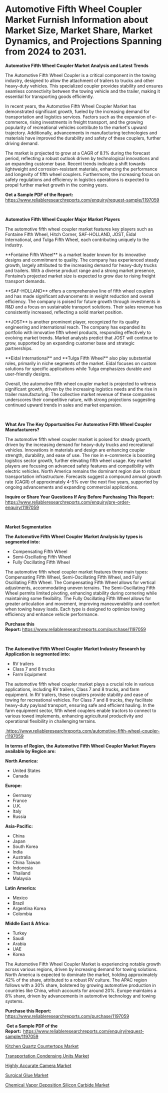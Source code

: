 <p><h1>Automotive Fifth Wheel Coupler Market Furnish Information about Market Size, Market Share, Market Dynamics, and Projections Spanning from 2024 to 2031.</h1></p><p><strong>Automotive Fifth Wheel Coupler Market Analysis and Latest Trends</strong></p>
<p><p>The Automotive Fifth Wheel Coupler is a critical component in the towing industry, designed to allow the attachment of trailers to trucks and other heavy-duty vehicles. This specialized coupler provides stability and ensures seamless connectivity between the towing vehicle and the trailer, making it essential for transporting goods efficiently.</p><p>In recent years, the Automotive Fifth Wheel Coupler Market has demonstrated significant growth, fueled by the increasing demand for transportation and logistics services. Factors such as the expansion of e-commerce, rising investments in freight transport, and the growing popularity of recreational vehicles contribute to the market's upward trajectory. Additionally, advancements in manufacturing technologies and materials have improved the durability and safety of these couplers, further driving demand.</p><p>The market is projected to grow at a CAGR of 8.1% during the forecast period, reflecting a robust outlook driven by technological innovations and an expanding customer base. Recent trends indicate a shift towards lightweight and corrosion-resistant materials, enhancing the performance and longevity of fifth wheel couplers. Furthermore, the increasing focus on safety regulations and efficiency in logistics operations is expected to propel further market growth in the coming years.</p></p>
<p><strong>Get a Sample PDF of the Report:&nbsp;</strong> <a href="https://www.reliableresearchreports.com/enquiry/request-sample/1197059?utm_campaign=3&utm_medium=2&utm_source=Github&utm_content=ia&utm_term=04112024&utm_id=automotive-fifth-wheel-coupler">https://www.reliableresearchreports.com/enquiry/request-sample/1197059</a></p>
<p>&nbsp;</p>
<p><strong>Automotive Fifth Wheel Coupler Major Market Players</strong></p>
<p><p>The automotive fifth wheel coupler market features key players such as Fontaine Fifth Wheel, Hitch Corner, SAF-HOLLAND, JOST, Eidal International, and Tulga Fifth Wheel, each contributing uniquely to the industry.</p><p>**Fontaine Fifth Wheel** is a market leader known for its innovative designs and commitment to quality. The company has experienced steady growth, largely attributed to the increasing demand for heavy-duty trucks and trailers. With a diverse product range and a strong market presence, Fontaine’s projected market size is expected to grow due to rising freight transport demands.</p><p>**SAF-HOLLAND** offers a comprehensive line of fifth wheel couplers and has made significant advancements in weight reduction and overall efficiency. The company is poised for future growth through investments in R&D and a focus on sustainable transport solutions. Their sales revenue has consistently increased, reflecting a solid market position.</p><p>**JOST** is another prominent player, recognized for its quality engineering and international reach. The company has expanded its portfolio with innovative fifth wheel products, responding effectively to evolving market trends. Market analysts predict that JOST will continue to grow, supported by an expanding customer base and strategic partnerships.</p><p>**Eidal International** and **Tulga Fifth Wheel** also play substantial roles, primarily in niche segments of the market. Eidal focuses on custom solutions for specific applications while Tulga emphasizes durable and user-friendly designs.</p><p>Overall, the automotive fifth wheel coupler market is projected to witness significant growth, driven by the increasing logistics needs and the rise in trailer manufacturing. The collective market revenue of these companies underscores their competitive nature, with strong projections suggesting continued upward trends in sales and market expansion.</p></p>
<p>&nbsp;</p>
<p><strong>What Are The Key Opportunities For Automotive Fifth Wheel Coupler Manufacturers?</strong></p>
<p><p>The automotive fifth wheel coupler market is poised for steady growth, driven by the increasing demand for heavy-duty trucks and recreational vehicles. Innovations in materials and design are enhancing coupler strength, durability, and ease of use. The rise in e-commerce is boosting logistics sector growth, further elevating fifth wheel usage. Key market players are focusing on advanced safety features and compatibility with electric vehicles. North America remains the dominant region due to robust transportation infrastructure. Forecasts suggest a compound annual growth rate (CAGR) of approximately 4-5% over the next five years, supported by ongoing advancements and expanding commercial applications.</p></p>
<p><strong>Inquire or Share Your Questions If Any Before Purchasing This Report:</strong> <a href="https://www.reliableresearchreports.com/enquiry/pre-order-enquiry/1197059?utm_campaign=3&utm_medium=2&utm_source=Github&utm_content=ia&utm_term=04112024&utm_id=automotive-fifth-wheel-coupler">https://www.reliableresearchreports.com/enquiry/pre-order-enquiry/1197059</a></p>
<p>&nbsp;</p>
<p><strong>Market Segmentation</strong></p>
<p><strong>The Automotive Fifth Wheel Coupler Market Analysis by types is segmented into:</strong></p>
<p><ul><li>Compensating Fifth Wheel</li><li>Semi-Oscillating Fifth Wheel</li><li>Fully Oscillating Fifth Wheel</li></ul></p>
<p><p>The automotive fifth wheel coupler market features three main types: Compensating Fifth Wheel, Semi-Oscillating Fifth Wheel, and Fully Oscillating Fifth Wheel. The Compensating Fifth Wheel allows for vertical adjustments, accommodating uneven terrains. The Semi-Oscillating Fifth Wheel permits limited pivoting, enhancing stability during cornering while maintaining some flexibility. The Fully Oscillating Fifth Wheel allows for greater articulation and movement, improving maneuverability and comfort when towing heavy loads. Each type is designed to optimize towing efficiency and enhance vehicle performance.</p></p>
<p><strong>Purchase this Report:&nbsp;</strong><a href="https://www.reliableresearchreports.com/purchase/1197059?utm_campaign=3&utm_medium=2&utm_source=Github&utm_content=ia&utm_term=04112024&utm_id=automotive-fifth-wheel-coupler">https://www.reliableresearchreports.com/purchase/1197059</a></p>
<p>&nbsp;</p>
<p><strong>The Automotive Fifth Wheel Coupler Market Industry Research by Application is segmented into:</strong></p>
<p><ul><li>RV trailers</li><li>Class 7 and 8 trucks</li><li>Farm Equipment</li></ul></p>
<p><p>The automotive fifth wheel coupler market plays a crucial role in various applications, including RV trailers, Class 7 and 8 trucks, and farm equipment. In RV trailers, these couplers provide stability and ease of towing for recreational vehicles. For Class 7 and 8 trucks, they facilitate heavy-duty payload transport, ensuring safe and efficient hauling. In the farm equipment sector, fifth wheel couplers enable tractors to connect to various towed implements, enhancing agricultural productivity and operational flexibility in challenging terrains.</p></p>
<p><a href="https://www.reliableresearchreports.com/automotive-fifth-wheel-coupler-r1197059?utm_campaign=3&utm_medium=2&utm_source=Github&utm_content=ia&utm_term=04112024&utm_id=automotive-fifth-wheel-coupler">&nbsp;https://www.reliableresearchreports.com/automotive-fifth-wheel-coupler-r1197059</a></p>
<p><strong>In terms of Region, the Automotive Fifth Wheel Coupler Market Players available by Region are:</strong></p>
<p>
    <p> <strong> North America: </strong>
        <ul>
            <li>United States</li>
            <li>Canada</li>
        </ul>
        </p> 
    <p> <strong> Europe: </strong>
        <ul>
            <li>Germany</li>
            <li>France</li>
            <li>U.K.</li>
            <li>Italy</li>
            <li>Russia</li>
        </ul>
        </p> 
    <p> <strong> Asia-Pacific: </strong>
        <ul>
            <li>China</li>
            <li>Japan</li>
            <li>South Korea</li>
            <li>India</li>
            <li>Australia</li>
            <li>China Taiwan</li>
            <li>Indonesia</li>
            <li>Thailand</li>
            <li>Malaysia</li>
        </ul>
        </p> 
    <p> <strong> Latin America: </strong>
        <ul>
            <li>Mexico</li>
            <li>Brazil</li>
            <li>Argentina Korea</li>
            <li>Colombia</li>
        </ul>
        </p> 
    <p> <strong> Middle East & Africa: </strong>
        <ul>
            <li>Turkey</li>
            <li>Saudi</li>
            <li>Arabia</li>
            <li>UAE</li>
            <li>Korea</li>
        </ul>
    </p>
    </p>
<p><p>The Automotive Fifth Wheel Coupler Market is experiencing notable growth across various regions, driven by increasing demand for towing solutions. North America is expected to dominate the market, holding approximately 42% of the share, attributed to a robust RV culture. The APAC region follows with a 30% share, bolstered by growing automotive production in countries like China, which accounts for around 20%. Europe maintains a 8% share, driven by advancements in automotive technology and towing systems.</p></p>
<p><strong>Purchase this Report: </strong><a href="https://www.reliableresearchreports.com/purchase/1197059?utm_campaign=3&utm_medium=2&utm_source=Github&utm_content=ia&utm_term=04112024&utm_id=automotive-fifth-wheel-coupler">https://www.reliableresearchreports.com/purchase/1197059</a></p>
<p>&nbsp;<strong>Get a Sample PDF of the Report:&nbsp;&nbsp;</strong><a href="https://www.reliableresearchreports.com/enquiry/request-sample/1197059?utm_campaign=3&utm_medium=2&utm_source=Github&utm_content=ia&utm_term=04112024&utm_id=automotive-fifth-wheel-coupler">https://www.reliableresearchreports.com/enquiry/request-sample/1197059</a></p>
<p><strong></strong></p>
<p><p><a href="https://medium.com/@br5r14bazin/the-kitchen-quartz-countertops-industry-analysis-report-offers-a-comprehensive-and-current-2e42f67e06be?utm_campaign=3&utm_medium=2&utm_source=Github&utm_content=ia&utm_term=04112024&utm_id=automotive-fifth-wheel-coupler">Kitchen Quartz Countertops Market</a></p><p><a href="https://github.com/RunaHaque64/Market-Research-Report-List-1/blob/main/transportation-condensing-units-market.md?utm_campaign=3&utm_medium=2&utm_source=Github&utm_content=ia&utm_term=04112024&utm_id=automotive-fifth-wheel-coupler">Transportation Condensing Units Market</a></p><p><a href="https://www.linkedin.com/pulse/highly-accurate-camera-market-essentials-key-players-demand-drivers-bduzf?utm_campaign=3&utm_medium=2&utm_source=Github&utm_content=ia&utm_term=04112024&utm_id=automotive-fifth-wheel-coupler">Highly Accurate Camera Market</a></p><p><a href="https://issuu.com/reportprime-2/docs/surgical-glue-market-size-2030.pptx_5357b4d136723e?utm_campaign=3&utm_medium=2&utm_source=Github&utm_content=ia&utm_term=04112024&utm_id=automotive-fifth-wheel-coupler">Surgical Glue Market</a></p><p><a href="https://medium.com/@roydonhol47/the-global-chemical-vapor-deposition-silicon-carbide-market-is-at-the-forefront-of-innovation-65787cab9314?utm_campaign=3&utm_medium=2&utm_source=Github&utm_content=ia&utm_term=04112024&utm_id=automotive-fifth-wheel-coupler">Chemical Vapor Deposition Silicon Carbide Market</a></p></p>